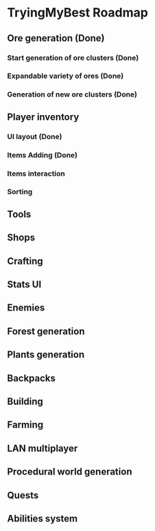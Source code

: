 # TryingMyBest Roadmap
## Ore generation (Done)
### Start generation of ore clusters (Done)
### Expandable variety of ores (Done)
### Generation of new ore clusters (Done)
## Player inventory
### UI layout (Done)
### Items Adding (Done)
### Items interaction
### Sorting
## Tools
## Shops
## Crafting
## Stats UI
## Enemies
## Forest generation
## Plants generation
## Backpacks
## Building
## Farming
## LAN multiplayer
## Procedural world generation
## Quests
## Abilities system
